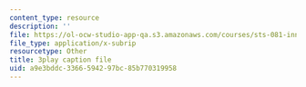 ```yaml
---
content_type: resource
description: ''
file: https://ol-ocw-studio-app-qa.s3.amazonaws.com/courses/sts-081-innovation-systems-for-science-technology-energy-manufacturing-and-health-spring-2017/a9e3bddc3366594297bc85b770319958_YcxHJcGU8u0.vtt
file_type: application/x-subrip
resourcetype: Other
title: 3play caption file
uid: a9e3bddc-3366-5942-97bc-85b770319958
---
```

